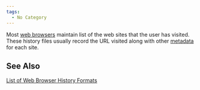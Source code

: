```yaml
---
tags:
  - No Category
---
```

Most [web browsers](web_browser.md) maintain list of the web
sites that the user has visited. These history files usually record the
URL visited along with other [metadata](metadata.md) for each
site.

## See Also

[List of Web Browser History
Formats](list_of_web_browser_history_formats.md)
